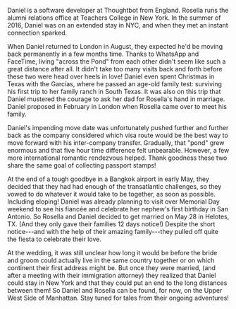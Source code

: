 Daniel is a software developer at Thoughtbot from England. Rosella runs the alumni relations office at Teachers College in New York. In the summer of 2016, Daniel was on an extended stay in NYC, and when they met an
instant connection sparked.

When Daniel returned to London in August, they expected he'd be moving back
permanently in a few months time. Thanks to WhatsApp and FaceTime, living
"across the Pond" from each other didn't seem like such a great distance after
all. It didn't take too many visits back and forth before these two were head
over heels in love! Daniel even spent Christmas in Texas with the Garcías, where
he passed an age-old family test: surviving his first trip to her family ranch
in South Texas. It was also on this trip that Daniel mustered the courage to ask
her dad for Rosella's hand in marriage. Daniel proposed in February in London
when Rosella came over to meet his family.

Daniel's impending move date was unfortunately pushed further and further back
as the company considered which visa route would be the best way to move forward
with his inter-company transfer. Gradually, that "pond" grew enormous and that
five hour time difference felt unbearable. However, a few more international
romantic rendezvous helped. Thank goodness these two share the same goal of
collecting passport stamps!

At the end of a tough goodbye in a Bangkok airport in early May, they decided
that they had had enough of the transatlantic challenges, so they vowed to do
whatever it would take to be together, as soon as possible. Including eloping! Daniel
was already planning to visit over Memorial Day weekend to see his fiancée and
celebrate her nephew's first birthday in San Antonio. So Rosella and Daniel decided to 
get married on May 28 in Helotes, TX. (And they only gave their families 12 days notice!) Despite the short notice---and with the help of their amazing family---they pulled off quite the fiesta to celebrate their love. 

At the wedding, it was still unclear how long it would be before the bride and groom could actually live in the same country together or on which continent their first address might be. But once they were married, (and after a meeting with their immigration attorney) they realized that Daniel could stay in New York and that they could put an end to the long distances between them! So Daniel and Rosella can be found, for now, on the Upper West Side of Manhattan. Stay tuned for tales from their ongoing adventures!
